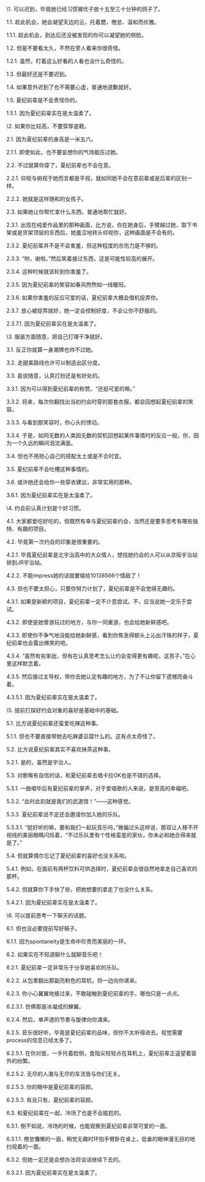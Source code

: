 \1. 可以迟到，毕竟她已经习惯被优子放十五至三十分钟的鸽子了。

1.1. 趁此机会，她会凝望天边的云，托着腮，倦怠、温和而优雅。

1.1.1. 趁此机会，到达后还没被发现的你可以凝望她的侧脸。

1.2. 但是不要看太久，不然在旁人看来你很奇怪。

1.2.1. 虽然，盯着这么好看的人看也没什么奇怪的。

1.3. 但最好还是不要迟到。

1.4. 如果意外迟到了也不需要心虚，普通地道歉就好。

1.5. 夏纪前辈是不会责怪你的。

1.5.1. 因为夏纪前辈实在是太温柔了。



\2. 如果你比较高，不要穿厚底鞋。

2.1. 因为夏纪前辈的身高是一米五六。

2.1.1. 即使如此，也不要妄想你的气场能压过她。

2.2. 不过就算你穿了，夏纪前辈也不会在意。

2.2.1. 仰视与俯视于她而言都是平视，就如同她不会在意前辈或是后辈的区别一样。

2.2.2. 她就是这样随和的女孩子。

2.3. 如果她让你帮忙拿什么东西，普通地帮忙就好。

2.3.1. 出现在纯爱作品里的那种画面，比方说，你在她身后，手臂越过她，取下书架或是货架顶层的东西后，她羞涩地转头仰视你，这种画面是不会有的。

2.3.2. 夏纪前辈并不是不会害羞，但这种程度的杀伤力是不够的。

2.3.3. “哟，谢啦。”然后笑着接过东西，这是可能性较高的展开。

2.3.4. 这种时候就该轮到你害羞了。

2.3.5. 因为夏纪前辈的笑容如春风煦煦如一线暖阳。

2.3.6. 如果你害羞的反应可爱的话，夏纪前辈大概会借机捉弄你。

2.3.7. 放心被捉弄就好，她一定会控制好度，不会让你不舒服的。

2.3.7.1. 因为夏纪前辈实在是太温柔了。



\3. 服装方面随意，把自己打理干净就好。

3.1. 反正你就算一身潮牌也帅不过她。

3.2. 走甜美路线也许可以制造出区分度。

3.3. 虽说随意，认真打扮还是有好处的。

3.3.1. 因为可以得到夏纪前辈的称赞。“还挺可爱的嘛。”

3.3.2. 将来，每次你翻找出当初约会时穿的那套衣服，都会回想起夏纪前辈的笑容。

3.3.3. 与看到那笑容时，你心头的悸动。

3.3.4. 于是，如同无数的人类因无数的契机回想起某件事情时的反应一般，你，因为一个久远的瞬间泪流满面。

3.4. 但也不用担心自己的搭配太土或是不合时宜。

3.5. 夏纪前辈不会吐槽这种事情的。

3.6. 或许她还会给你一些穿衣建议，非常实用的那种。

3.6.1. 因为夏纪前辈实在是太温柔了。



\4. 约会前认真计划是个好习惯。

4.1. 大家都爱吃好吃的，但既然有幸与夏纪前辈约会，当然还是要多思考有哪些独特、有趣的项目。

4.2. 毕竟第一次约会的印象是很重要的。

4.2.1. 毕竟夏纪前辈是北宇治高中的大众情人，想找她约会的人可以从京阪宇治站排到JR宇治站。

4.2.2. 不能impress她的话就要输给10138566个情敌了！

4.3. 但也不要太担心，只要你努力计划了，夏纪前辈是不会觉得无趣的。

4.3.1. 如果是新颖的项目，夏纪前辈一定不介意尝试。不，应当说她一定乐于尝试。

4.3.2. 即使是她曾游玩过的地方，与你一同重游，也会给她新鲜感吧。

4.3.3. 即使你不争气地没能给她新鲜感，看到你焦急得额头上沁出汗珠的样子，夏纪前辈也会露出微笑的吧。

4.3.4. “虽然有些笨拙，但有在认真思考怎么让约会变得更有趣呢，这孩子。”在心里这样默念着。

4.3.5. 然后接过主导权，带你去她认定有趣的地方，为了不让你留下遗憾而奋斗着。

4.3.5.1. 因为夏纪前辈实在是太温柔了。



\5. 提前打探好约会对象的喜好是基础中的基础。

5.1. 比方说夏纪前辈还蛮爱吃辣这种事。

5.1.1. 但也不要直接带她去吃麻婆豆腐什么的。这有点太奇怪了。

5.2. 比方说夏纪前辈其实不喜欢抹茶这种事。

5.2.1. 是的，虽然是宇治人。

5.3. 对歌喉有自信的话，和夏纪前辈去唱卡拉OK也是不错的选择。

5.3.1. 一曲唱毕后有夏纪前辈的掌声，对于爱唱歌的人来说，是至高的幸福吧。

5.3.2. “此时此刻就是我们的武道馆！”——这种感觉。

5.3.3. 夏纪前辈说不定还会邀请你加入她的乐队。

5.3.3.1. “挺好听的嘛，要和我们一起玩音乐吗，”微偏过头这样说，那双让人移不开视线的美丽眼睛闪烁着，“不过乐队里有个性格蛮差的家伙，你未必和她合得来就是了。”

5.4. 但就算偶尔忘记了夏纪前辈的喜好也没关系啦。

5.4.1. 例如，在面前有两杯饮料可供选择时，夏纪前辈会很自然地拿走自己喜欢的那杯。

5.4.2. 但就算你下手快了些，把她想要的拿走了也没什么关系。

5.4.2.1. 因为夏纪前辈实在是太温柔了。



\6. 可以提前思考一下聊天的话题。

6.1. 但也没必要提前写好稿子。

6.1.1. 因为spontaneity是生命中珍贵而美丽的一环。

6.2. 如果实在不知道聊什么就聊音乐吧！

6.2.1. 夏纪前辈一定非常乐于分享她喜欢的乐队。

6.2.2. 从包里翻出那副亮粉色的耳机，将一边向你递来。

6.2.3. 你小心翼翼地接过来，不敢碰触到夏纪前辈的手，哪怕只是一点点。

6.2.3.1. 仿佛那是冰凝成的蝉翼。

6.2.4. 然后，单声道的节奏与旋律向你涌来。

6.2.5. 音乐很好听，毕竟是夏纪前辈的品味，但你不太听得进去。视觉需要process的信息已经太多了。

6.2.5.1. 在你对面，一手托着脸侧，食指尖轻轻点在耳机上，夏纪前辈正遥望着窗外的纷繁。

6.2.5.2. 无尽的人潮与无尽的车流皆与你们无关。

6.2.5.3. 你的眼中是夏纪前辈的容颜。

6.2.5.3. 有且只有，夏纪前辈的容颜。

6.3. 和夏纪前辈在一起，冷场了也是不会尴尬的。

6.3.1. 倒不如说，冷场的时候，也能观察到夏纪前辈非常可爱的一面。

6.3.1.1. 倦怠慵懒的一面，稍觉无趣时环抱手臂卧在桌上，低垂的眼神漫无目的地扫视着的一面。

6.3.2. 但她一定还是会想办法将谈话继续下去的。

6.3.2.1. 因为夏纪前辈实在是太温柔了。






